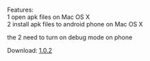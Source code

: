 Features:<br/>
    1 open apk files on Mac OS X<br/>
    2 install apk files to android phone on Mac OS X<br/>
<p>
the 2 need to turn on debug mode on phone<br/>
<p>
Download: <a href="http://downloads.weiketing.com/download.do/ApkManager-1.0.2.dmg">1.0.2</a>
<p>
